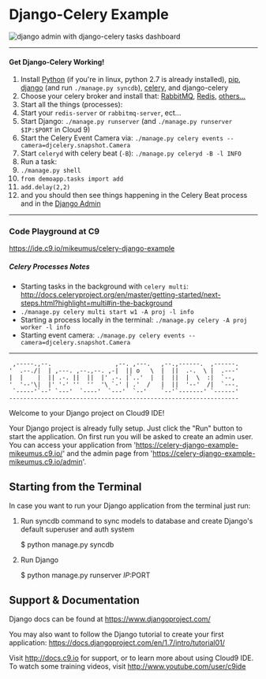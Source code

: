 # Django-Celery Example
![django admin with django-celery tasks dashboard](https://0839a63ecb79fafd04ced14c58bd0806808b39ce.googledrive.com/host/0B9LVk4xbDIJTYmZXS2p3RVo0OXM)

_ _ _

#### Get Django-Celery Working!
1. Install [Python](https://www.python.org/downloads/) (if you're in linux, python 2.7 is already installed), [pip](https://pip.pypa.io/en/latest/installing.html), [django](https://docs.djangoproject.com/en/1.8/topics/install/) (and run `./manage.py syncdb`), [celery](http://www.celeryproject.org/install/), and django-celery
2. Choose your celery broker and install that: [RabbitMQ](http://celery.readthedocs.org/en/latest/getting-started/brokers/rabbitmq.html), [Redis](http://celery.readthedocs.org/en/latest/getting-started/brokers/redis.html), [others...](http://celery.readthedocs.org/en/latest/getting-started/brokers/)
3. Start all the things (processes):
4. Start your `redis-server` or `rabbitmq-server`, ect...
5. Start Django: `./manage.py runserver` (and `./manage.py runserver $IP:$PORT` in Cloud 9)
6. Start the Celery Event Camera via: `./manage.py celery events --camera=djcelery.snapshot.Camera` 
7. Start `celeryd` with celery beat (`-B`): `./manage.py celeryd -B -l INFO`  
8. Run a task:
9. `./manage.py shell`
10. `from demoapp.tasks import add`
11. `add.delay(2,2)`
12. and you should then see things happening in the Celery Beat process and in the [Django Admin](https://docs.djangoproject.com/en/1.8/ref/contrib/admin/)

_ _ _

### Code Playground at C9
https://ide.c9.io/mikeumus/celery-django-example

##### Celery Processes Notes
- Starting tasks in the background with `celery multi`: http://docs.celeryproject.org/en/master/getting-started/next-steps.html?highlight=multi#in-the-background
 - `./manage.py celery multi start w1 -A proj -l info`
 - Starting a process locally in the terminal: `./manage.py celery -A proj worker -l info`
 - Starting event camera: `./manage.py celery events --camera=djcelery.snapshot.Camera`

_ _ _


     ,-----.,--.                  ,--. ,---.   ,--.,------.  ,------.
    '  .--./|  | ,---. ,--.,--. ,-|  || o   \  |  ||  .-.  \ |  .---'
    |  |    |  || .-. ||  ||  |' .-. |`..'  |  |  ||  |  \  :|  `--, 
    '  '--'\|  |' '-' ''  ''  '\ `-' | .'  /   |  ||  '--'  /|  `---.
     `-----'`--' `---'  `----'  `---'  `--'    `--'`-------' `------'
    ----------------------------------------------------------------- 


Welcome to your Django project on Cloud9 IDE!

Your Django project is already fully setup. Just click the "Run" button to start
the application. On first run you will be asked to create an admin user. You can
access your application from 'https://celery-django-example-mikeumus.c9.io/' and the admin page from 
'https://celery-django-example-mikeumus.c9.io/admin'.

## Starting from the Terminal

In case you want to run your Django application from the terminal just run:

1) Run syncdb command to sync models to database and create Django's default superuser and auth system

    $ python manage.py syncdb

2) Run Django

    $ python manage.py runserver $IP:$PORT
    
## Support & Documentation

Django docs can be found at https://www.djangoproject.com/

You may also want to follow the Django tutorial to create your first application:
https://docs.djangoproject.com/en/1.7/intro/tutorial01/

Visit http://docs.c9.io for support, or to learn more about using Cloud9 IDE.
To watch some training videos, visit http://www.youtube.com/user/c9ide